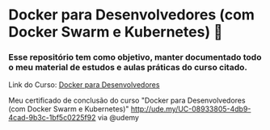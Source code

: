 # Docker para Desenvolvedores (com Docker Swarm e Kubernetes) 🐳
### Esse repositório tem como objetivo, manter documentado todo o meu material de estudos e aulas práticas do curso citado. 

Link do Curso: [Docker para Desenvolvedores](https://www.udemy.com/course/docker-para-desenvolvedores-com-docker-swarm-e-kubernetes/)

Meu certificado de conclusão do curso "Docker para Desenvolvedores (com Docker Swarm e Kubernetes)" http://ude.my/UC-08933805-4db9-4cad-9b3c-1bf5c0225f92 via @udemy 
